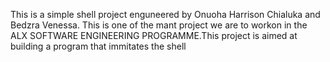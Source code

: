 This is a simple shell project enguneered by Onuoha Harrison Chialuka and Bedzra Venessa. This is one of the mant project we are to workon in the ALX SOFTWARE ENGINEERING PROGRAMME.This project is aimed at building a program that immitates the shell
